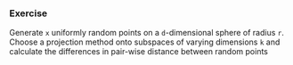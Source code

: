 ### Exercise

Generate `x` uniformly random points on a `d`-dimensional sphere of radius `r`. Choose a projection method onto subspaces of varying dimensions `k` and calculate the differences in pair-wise distance between random points